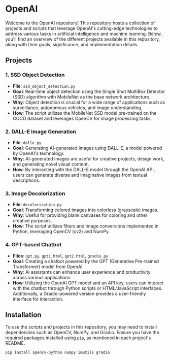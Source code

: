 # OpenAI 

Welcome to the OpenAI repository! This repository hosts a collection of projects and scripts that leverage OpenAI's cutting-edge technologies to address various tasks in artificial intelligence and machine learning. Below, you'll find an overview of the different projects available in this repository, along with their goals, significance, and implementation details.

## Projects

### 1. SSD Object Detection
- **File**: `ssd_object_detection.py`
- **Goal**: Real-time object detection using the Single Shot MultiBox Detector (SSD) algorithm with MobileNet as the base network architecture.
- **Why**: Object detection is crucial for a wide range of applications such as surveillance, autonomous vehicles, and image understanding.
- **How**: The script utilizes the MobileNet SSD model pre-trained on the COCO dataset and leverages OpenCV for image processing tasks.

### 2. DALL-E Image Generation
- **File**: `dalle.py`
- **Goal**: Generating AI-generated images using DALL-E, a model powered by OpenAI's technology.
- **Why**: AI-generated images are useful for creative projects, design work, and generating novel visual content.
- **How**: By interacting with the DALL-E model through the OpenAI API, users can generate diverse and imaginative images from textual descriptions.

### 3. Image Decolorization
- **File**: `decolorization.py`
- **Goal**: Transforming colored images into colorless (grayscale) images.
- **Why**: Useful for providing blank canvases for coloring and other creative purposes.
- **How**: The script utilizes filters and image conversions implemented in Python, leveraging OpenCV (cv2) and NumPy.

### 4. GPT-based Chatbot
- **Files**: `gpt.py`, `gpt1.html`, `gpt2.html`, `gradio.py`
- **Goal**: Creating a chatbot powered by the GPT (Generative Pre-trained Transformer) model from OpenAI.
- **Why**: AI assistants can enhance user experience and productivity across various applications.
- **How**: Utilizing the OpenAI GPT model and an API key, users can interact with the chatbot through Python scripts or HTML/JavaScript interfaces. Additionally, a Gradio-powered version provides a user-friendly interface for interaction.

## Installation
To use the scripts and projects in this repository, you may need to install dependencies such as OpenCV, NumPy, and Gradio. Ensure you have the required packages installed using `pip`, as mentioned in each project's README.

```bash
pip install opencv-python numpy imutils gradio
